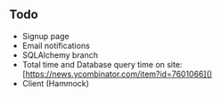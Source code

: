 ## Todo

- Signup page
- Email notifications
- SQLAlchemy branch
- Total time and Database query time on site: [https://news.ycombinator.com/item?id=7601066]()
- Client (Hammock)
